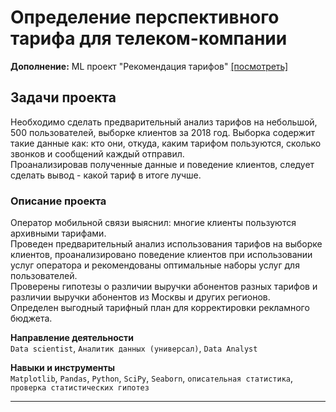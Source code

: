 # Определение перспективного тарифа для телеком-компании

**Дополнение:**
ML проект "Рекомендация тарифов" [[посмотреть]](https://)

## Задачи проекта  

Необходимо сделать предварительный анализ тарифов на небольшой, 500 пользователей, выборке клиентов за 2018 год. Выборка содержит такие данные как: кто они, откуда, каким тарифом пользуются, сколько звонков и сообщений каждый отправил.  
Проанализировав полученные данные и поведение клиентов, следует сделать вывод - какой тариф в итоге лучше.

### Описание проекта

Оператор мобильной связи выяснил: многие клиенты пользуются архивными тарифами.  
Проведен предварительный анализ использования тарифов на выборке клиентов,
проанализировано поведение клиентов при использовании услуг оператора и
рекомендованы оптимальные наборы услуг для пользователей.  
Проверены гипотезы о различии выручки абонентов разных тарифов и
различии выручки абонентов из Москвы и других регионов.  
Определен выгодный тарифный план для корректировки рекламного бюджета.

**Направление деятельности**  
`Data scientist`, `Аналитик данных (универсал)`, `Data Analyst`

**Навыки и инструменты**  
`Matplotlib`, `Pandas`, `Python`, `SciPy`, `Seaborn`, `описательная статистика`, `проверка статистических гипотез`

---
